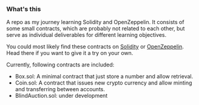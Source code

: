 ### What's this

A repo as my journey learning Solidity and OpenZeppelin. It consists of some small contracts, which are probably not related to each other, but serve as individual deliverables for different learning objectives.

You could most likely find these contracts on [Solidity](https://docs.soliditylang.org/en/v0.8.11/solidity-by-example.html) or [OpenZeppelin](https://docs.openzeppelin.com/learn/developing-smart-contracts). Head there if you want to give it a try on your own.

Currently, following contracts are included:

- Box.sol: A minimal contract that just store a number and allow retrieval.
- Coin.sol: A contract that issues new crypto currency and allow minting and transferring between accounts.
- BlindAuction.sol: under development